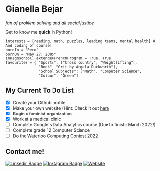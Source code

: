 # Gianella Bejar 
_fan of problem solving and all social justice_

Get to know me **quick** in Python!
```
interests = [reading, math, puzzles, leading teams, mental health] # And coding of course!
bornIn = "Peru"
bornOn = "May 27, 2005"
inHighschool, extendedFrenchProgram = True, True 
favourites = { "Sports": ["Cross country", "Weightlifting"],
               "Book": "Grit by Angela Duckworth"],
               "School Subjects": ["Math", "Computer Science",
               "Colour": "Green"]
```
## My Current To Do List
- [x] Create your Github profile
- [x] Make your own website (Hint: Check it out [here](https://gianellabejar-af4ae.web.app)
- [x] Begin a feminist organization
- [x] Work at a medical clinic
- [ ] Complete Google's Data Analytics course (Due to finish: March 2022!)
- [ ] Complete grade 12 Computer Science
- [ ] Do the Waterloo Computing Contest 2022

## Contact me!
[![Linkedin Badge](https://img.shields.io/badge/-LinkedIn-blue?style=flat&logo=Linkedin&logoColor=white&link=https://www.linkedin.com/in/gianella-bejar-3841bb220/)](https://www.linkedin.com/in/gianella-bejar-3841bb220/)  [![Instagram Badge](https://img.shields.io/badge/-Instagram-3EB489?style=flat&labelColor=3EB489&logo=Instagram&logoColor=white&link=https://www.instagram.com/gianella.bejar/)](https://www.instagram.com/gianella.bejar/) [![Website](https://img.shields.io/website?color=green&down_color=green&down_message=offline&logoColor=green&up_color=green&up_message=online&url=https%3A%2F%2Fgianellabejar-af4ae.web.app)](https://gianellabejar-af4ae.web.app)
